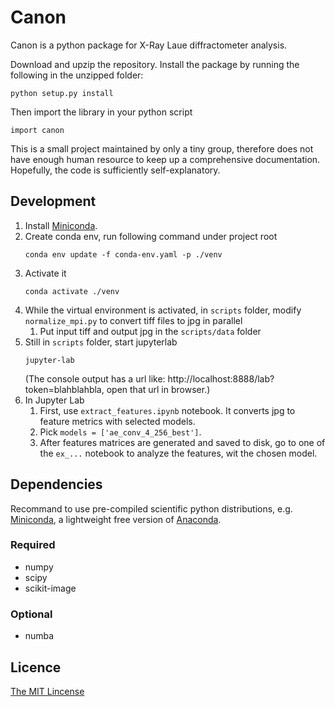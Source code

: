 # Canon #

Canon is a python package for X-Ray Laue diffractometer analysis.

Download and upzip the repository. Install the package by running the following in the unzipped folder:

    python setup.py install

Then import the library in your python script

    import canon

This is a small project maintained by only a tiny group,
therefore does not have enough human resource to keep up a comprehensive documentation.
Hopefully, the code is sufficiently self-explanatory.

## Development

1. Install [Miniconda](http://conda.pydata.org/miniconda.html).
2. Create conda env, run following command under project root
    ```shell
    conda env update -f conda-env.yaml -p ./venv
    ```
3. Activate it
    ```shell
    conda activate ./venv
    ```
4. While the virtual environment is activated, in `scripts` folder, modify `normalize_mpi.py` to convert tiff files to jpg in parallel
    1. Put input tiff and output jpg in the `scripts/data` folder
5. Still in `scripts` folder, start jupyterlab
    ```shell
    jupyter-lab
    ```
    (The console output has a url like: http://localhost:8888/lab?token=blahblahbla, open that url in browser.)
6. In Jupyter Lab
    1. First, use `extract_features.ipynb` notebook. It converts jpg to feature metrics with selected models.
    2. Pick `models = ['ae_conv_4_256_best']`.
    3. After features matrices are generated and saved to disk, go to one of the `ex_...` notebook to analyze the features, wit the chosen model.

## Dependencies

Recommand to use pre-compiled scientific python distributions, e.g. [Miniconda](http://conda.pydata.org/miniconda.html), a lightweight free version of [Anaconda](https://store.continuum.io/cshop/anaconda/).

### Required

- numpy
- scipy
- scikit-image

### Optional

- numba

## Licence

[The MIT Lincense](http://opensource.org/licenses/MIT)
